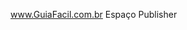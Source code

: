 www.GuiaFacil.com.br
Espaço Publisher
<title> JavaScript - Olá, mundo</title>
    <metaname="description" content="Como criar um script em JavaScript no HTML">
        <metacharset="utf-8">
            <script type="text/javascript">
                alert('Hello world!')
            </script>
